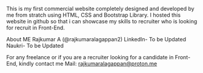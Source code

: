 This is my first commercial website completely designed and developed by me from stratch using HTML, CSS and Bootstrap Library. I hosted this website in github so that i can showcase my skills to recruiter who is looking for recruit in Front-End.

About ME
Rajkumar A (@rajkumaralagappan2)
LinkedIn- To be Updated
Naukri- To be Updated

For any freelance or if you are a recruiter looking for a candidate in Front-End, kindly contact me
Mail: rajkumaralagappan@proton.me
